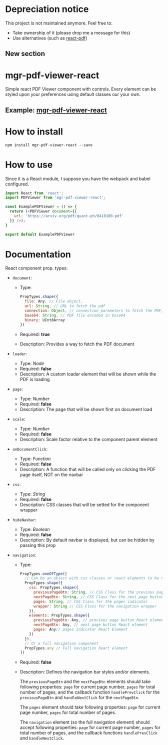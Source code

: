 # Depreciation notice
This project is not maintained anymore. Feel free to:
* Take ownership of it (please drop me a message for this)
* Use alternatives (such as [react-pdf](https://github.com/wojtekmaj/react-pdf))

## New section
# mgr-pdf-viewer-react
Simple react PDF Viewer component with controls. Every element can be styled upon your preferences using default classes our your own.

## Example: [mgr-pdf-viewer-react](https://mgrin.github.io/mgr-pdf-viewer-react/index.html)

# How to install
```
npm install mgr-pdf-viewer-react --save
```

# How to use

Since it is a React module, I suppose you have the webpack and babel configured.

```js
import React from 'react';
import PDFViewer from 'mgr-pdf-viewer-react';

const ExamplePDFViewer = () => {
  return (<PDFViewer document={{
    url: 'https://arxiv.org/pdf/quant-ph/0410100.pdf'
  }} />);
}

export default ExamplePDFViewer
```

# Documentation
React component prop. types:
* `document`:
  * Type:

    ```js
    PropTypes.shape({
      file: Any, // File object,
      url: String, // URL to fetch the pdf
      connection: Object, // connection parameters to fetch the PDF, see PDF.js docs
      base64: String, // PDF file encoded in base64
      binary: UInt8Array
    })
    ```
  * Required: **true**
  * Description: Provides a way to fetch the PDF document

* `loader`:
  * Type: *Node*
  * Required: **false**
  * Description: A custom loader element that will be shown while the PDF is loading

* `page`:
  * Type: *Number*
  * Required: **false**
  * Description: The page that will be shown first on document load

* `scale`:
  * Type: *Number*
  * Required: **false**
  * Description: Scale factor relative to the component parent element

* `onDocumentClick`:
  * Type: *Function*
  * Required: **false**
  * Description: A function that will be called only on clicking the PDF page itself, NOT on the navbar

* `css`:
  * Type: *String*
  * Required: **false**
  * Description: CSS classes that will be setted for the component wrapper

* `hideNavbar`:
  * Type: *Boolean*
  * Required: **false**
  * Description: By default navbar is displayed, but can be hidden by passing this prop

* `navigation`:
  * Type:

    ```js
    PropTypes.oneOfType([
      // Can be an object with css classes or react elements to be rendered
      PropTypes.shape({
        css: PropTypes.shape({
          previousPageBtn: String, // CSS Class for the previous page button
          nextPageBtn: String, // CSS Class for the next page button
          pages: String, // CSS Class for the pages indicator
          wrapper: String // CSS Class for the navigation wrapper
        }),
        elements: PropTypes.shape({
          previousPageBtn: Any, // previous page button React element
          nextPageBtn: Any, // next page button React element
          pages: Any// pages indicator React Element
        })
      }),
      // Or a full navigation component
      PropTypes.any // Full navigation React element
    ])
    ```
  * Required: **false**
  * Description: Defines the navigation bar styles and/or elements.

    The `previousPageBtn` and the `nextPageBtn` elements should take following properties: `page` for current page number, `pages` for total number of pages, and the callback function `handlePrevClick` for the `previousPageBtn` and `handleNextClick` for the `nextPageBtn`.

    The `pages` element should take following properties: `page` for current page number, `pages` for total number of pages.

    The `navigation` element (so the full navigation element) should accept following properties: `page` for current page number, `pages` for total number of pages, and the callback functions `handlePrevClick` and `handleNextClick`.
